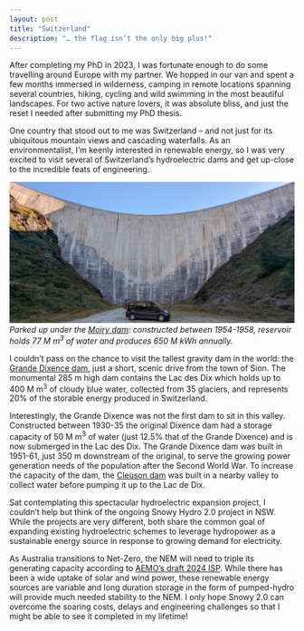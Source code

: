 ```yaml
---
layout: post
title: "Switzerland"
description: "… the flag isn’t the only big plus!"
---
```


After completing my PhD in 2023, I was fortunate enough to do some travelling around Europe with my partner. We hopped in our van and spent a few months immersed in wilderness, camping in remote locations spanning several countries, hiking, cycling and wild swimming in the most beautiful landscapes. For two active nature lovers, it was absolute bliss, and just the reset I needed after submitting my PhD thesis.

One country that stood out to me was Switzerland – and not just for its ubiquitous mountain views and cascading waterfalls. As an environmentalist, I’m keenly interested in renewable energy, so I was very excited to visit several of Switzerland’s hydroelectric dams and get up-close to the incredible feats of engineering. 

![Moiry dam](https://github.com/lfillbrook/lfillbrook.github.io/blob/main/assets/img/CH/Moiry.jpg)
*Parked up under the [Moiry dam](https://www.alpiq.com/power-generation/hydropower-plants/storage-power-plants/gougra): constructed between 1954-1958, reservoir holds 77 M m<sup>3</sup> of water and produces 650 M kWh annually.*


I couldn’t pass on the chance to visit the tallest gravity dam in the world: the [Grande Dixence dam](https://www.grande-dixence.ch/en/the-complex/dams/grande-dixence-78/), just a short, scenic drive from the town of Sion. The monumental 285 m high dam contains the Lac des Dix which holds up to 400 M m<sup>3</sup> of cloudy blue water, collected from 35 glaciers, and represents 20% of the storable energy produced in Switzerland.

Interestingly, the Grande Dixence was not the first dam to sit in this valley. Constructed between 1930-35 the original Dixence dam had a storage capacity of 50 M m<sup>3</sup> of water (just 12.5% that of the Grande Dixence) and is now submerged in the Lac des Dix. The Grande Dixence dam was built in 1951-61, just 350 m downstream of the original, to serve the growing power generation needs of the population after the Second World War. To increase the capacity of the dam, the [Cleuson dam](https://www.grande-dixence.ch/en/the-complex/dams/cleuson-82/) was built in a nearby valley to collect water before pumping it up to the Lac de Dix. 

Sat contemplating this spectacular hydroelectric expansion project, I couldn’t help but think of the ongoing Snowy Hydro 2.0 project in NSW. While the projects are very different, both share the common goal of expanding existing hydroelectric schemes to leverage hydropower as a sustainable energy source in response to growing demand for electricity. 

As Australia transitions to Net-Zero, the NEM will need to triple its generating capacity according to [AEMO’s draft 2024 ISP](https://aemo.com.au/consultations/current-and-closed-consultations/draft-2024-isp-consultation). While there has been a wide uptake of solar and wind power, these renewable energy sources are variable and long duration storage in the form of pumped-hydro will provide much needed stability to the NEM. I only hope Snowy 2.0 can overcome the soaring costs, delays and engineering challenges so that I might be able to see it completed in my lifetime!

